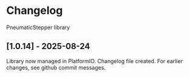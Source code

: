 # Changelog
PneumaticStepper library

## [1.0.14] - 2025-08-24

Library now managed in PlatformIO.
Changelog file created. For earlier changes, see github commit messages.

